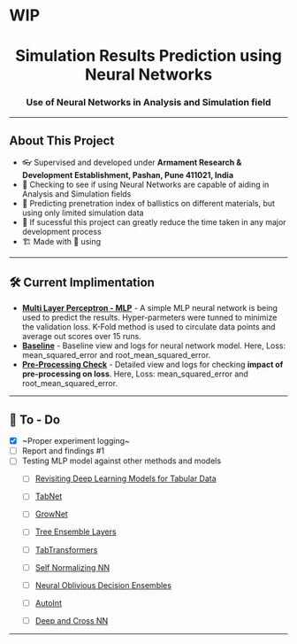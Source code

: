 # WIP
<h1 align="center">Simulation Results Prediction using Neural Networks</h1>
<h3 align="center">Use of Neural Networks in Analysis and Simulation field</h3>

---
## About This Project
- 👓 Supervised and developed under **Armament Research & Development Establishment, Pashan, Pune 411021, India**
- 🔭 Checking to see if using Neural Networks are capable of aiding in Analysis and Simulation fields
- 🔮 Predicting prenetration index of ballistics on different materials, but using only limited simulation data
- 🌱 If sucessful this project can greatly reduce the time taken in any major development process
- 🏗️ Made with 💖 using <img height="16" width="16" src="https://cdn.simpleicons.org/pytorch" style="vertical-align: bottom;"/>

---

## 🛠 Current Implimentation

- **[Multi Layer Perceptron - MLP](LINK)** - A simple MLP neural network is being used to predict the results. Hyper-parmeters were tunned to minimize the validation loss. K-Fold method is used to circulate data points and average out scores over 15 runs.
- **[Baseline](https://wandb.ai/wrongcolor/HVIS_Baseline?workspace=user-wrongcolor)** - Baseline view and logs for neural network model. Here, Loss: mean_squared_error and root_mean_squared_error.
- **[Pre-Processing Check](https://wandb.ai/wrongcolor/HVIS_PreProcessingCheck?workspace=user-wrongcolor)** - Detailed view and logs for checking **impact of pre-processing on loss**. Here, Loss: mean_squared_error and root_mean_squared_error.

---

## 💪 To - Do

- [x] ~Proper experiment logging~
- [ ] Report and findings #1
- [ ] Testing MLP model against other methods and models
    - [ ] [Revisiting Deep Learning Models for Tabular Data](https://wandb.ai/sauravm/RTDL/reports/Revisiting-Deep-Learning-Models-for-Tabular-Data--VmlldzoxNDE1Njk0)
    - [ ] [TabNet](https://www.aaai.org/AAAI21Papers/AAAI-1063.ArikS.pdf)
    - [ ] [GrowNet](https://arxiv.org/abs/2002.07971)
    - [ ] [Tree Ensemble Layers](https://arxiv.org/abs/2002.07772v2)
    - [ ] [TabTransformers](https://arxiv.org/abs/2012.06678)
    - [ ] [Self Normalizing NN](https://arxiv.org/abs/1706.02515v5)
    - [ ] [Neural Oblivious Decision Ensembles](https://arxiv.org/abs/1909.06312)
    - [ ] [AutoInt](https://arxiv.org/abs/1810.11921v2)
    - [ ] [Deep and Cross NN](https://dl.acm.org/doi/pdf/10.1145/3124749.3124754)


---
